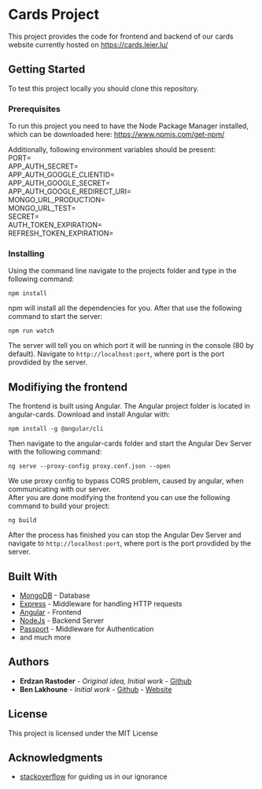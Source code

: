 # Cards Project

This project provides the code for frontend and backend of our cards website currently hosted on <https://cards.leier.lu/>

## Getting Started

To test this project locally you should clone this repository.

### Prerequisites

To run this project you need to have the Node Package Manager installed, which can be downloaded here: <https://www.npmjs.com/get-npm/>

Additionally, following environment variables should be present:  
PORT=  
APP_AUTH_SECRET=  
APP_AUTH_GOOGLE_CLIENTID=  
APP_AUTH_GOOGLE_SECRET=  
APP_AUTH_GOOGLE_REDIRECT_URI=  
MONGO_URL_PRODUCTION=  
MONGO_URL_TEST=  
SECRET=  
AUTH_TOKEN_EXPIRATION=  
REFRESH_TOKEN_EXPIRATION=  

### Installing

Using the command line navigate to the projects folder and type in the following command:

```shell
npm install
```

npm will install all the dependencies for you. After that use the following command to start the server:

```shell
npm run watch
```

The server will tell you on which port it will be running in the console (80 by default). Navigate to `http://localhost:port`, where port is the port provdided by the server.

## Modifiying the frontend

The frontend is built using Angular. The Angular project folder is located in angular-cards. Download and install Angular with:

```shell
npm install -g @angular/cli
```

Then navigate to the angular-cards folder and start the Angular Dev Server with the following command:

```shell
ng serve --proxy-config proxy.conf.json --open
```

We use proxy config to bypass CORS problem, caused by angular, when communicating with our server.\
After you are done modifying the frontend you can use the following command to build your project:

```shell
ng build
```

After the process has finished you can stop the Angular Dev Server and navigate to `http://localhost:port`, where port is the port provdided by the server.

## Built With

- [MongoDB](https://www.mongodb.com/) - Database
- [Express](https://expressjs.com/) - Middleware for handling HTTP requests
- [Angular](https://angular.io/) - Frontend
- [NodeJs](https://nodejs.org/) - Backend Server
- [Passport](http://www.passportjs.org/) - Middleware for Authentication
- and much more

## Authors

- **Erdzan Rastoder** - _Original idea, Initial work_ - [Github](https://github.com/orgs/StudyGrow/people/erdzan12)
- **Ben Lakhoune** - _Initial work_ - [Github](https://github.com/lakhoune) - [Website](http://lakhoune.com)

## License

This project is licensed under the MIT License

## Acknowledgments

- [stackoverflow](https://stackoverflow.com/) for guiding us in our ignorance
